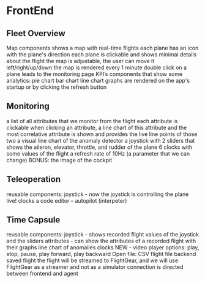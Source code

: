 # FrontEnd
## Fleet Overview

Map components
shows a map with real-time flights
each plane has an icon with the plane's direction
each plane is clickable and shows minimal details about the flight
the map is adjustable, the user can move it left/right/up/down
the map is rendered every 1 minute
double click on a plane leads to the monitoring page
KPI’s components that show some analytics:
pie chart
bar chart
line chart
graphs are rendered on the app's startup or by clicking the refresh button

## Monitoring

a list of all attributes that we monitor from the flight
each attribute is clickable 
when clicking an attribute, a line chart of this attribute and the most correlative attribute is shown and provides the live line points of those two
a visual line chart of the anomaly detector
a joystick with 2 sliders that shows the aileron, elevator, throttle, and rudder of the plane
6 clocks with some values of the flight
a refresh rate of 10Hz (a parameter that we can change)
BONUS: the image of the cockpit

## Teleoperation

reusable components:
joystick - now the joystick is controlling the plane live!
clocks
a code editor – autopilot (interpeter)

## Time Capsule

reusable components:
joystick - shows recorded flight values of the joystick and the sliders
attributes - can show the attributes of a recorded flight with their graphs
line chart of anomalies
clocks
NEW - video player options: 
play, stop, pause, play forward, play backward
Open file:
CSV flight file
backend saved flight
the flight will be streamed to FlightGear, and we will use FlightGear as a streamer and not as a simulator
connection is directed between frontend and agent




